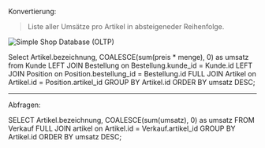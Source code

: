 Konvertierung:

> Liste aller Umsätze pro Artikel in absteigeneder Reihenfolge.

![Simple Shop Database (OLTP)](oltp_simple_shop_database.png)

Select Artikel.bezeichnung, COALESCE(sum(preis * menge), 0) as umsatz from Kunde
LEFT JOIN Bestellung on Bestellung.kunde_id = Kunde.id
LEFT JOIN Position on Position.bestellung_id = Bestellung.id
FULL JOIN Artikel on Artikel.id = Position.artikel_id
GROUP BY Artikel.id
ORDER BY umsatz DESC;

---

Abfragen:

SELECT Artikel.bezeichnung, COALESCE(sum(umsatz), 0) as umsatz FROM Verkauf
FULL JOIN artikel on Artikel.id = Verkauf.artikel_id
GROUP BY Artikel.id
ORDER BY umsatz DESC;